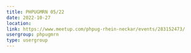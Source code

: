```yaml
---
title: PHPUGMRN 05/22
date: 2022-10-27
location: 
link: https://www.meetup.com/phpug-rhein-neckar/events/283152473/
usergroup: phpugmrn
type: usergroup
---
```

